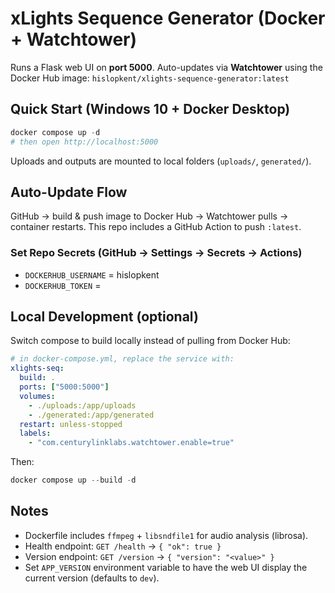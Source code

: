 # xLights Sequence Generator (Docker + Watchtower)

Runs a Flask web UI on **port 5000**. Auto-updates via **Watchtower** using the Docker Hub image:
`hislopkent/xlights-sequence-generator:latest`

## Quick Start (Windows 10 + Docker Desktop)
```powershell
docker compose up -d
# then open http://localhost:5000
```

Uploads and outputs are mounted to local folders (`uploads/`, `generated/`).

## Auto-Update Flow
GitHub → build & push image to Docker Hub → Watchtower pulls → container restarts.
This repo includes a GitHub Action to push `:latest`.

### Set Repo Secrets (GitHub → Settings → Secrets → Actions)
- `DOCKERHUB_USERNAME` = hislopkent
- `DOCKERHUB_TOKEN` = <Docker Hub access token>

## Local Development (optional)
Switch compose to build locally instead of pulling from Docker Hub:
```yaml
# in docker-compose.yml, replace the service with:
xlights-seq:
  build: .
  ports: ["5000:5000"]
  volumes:
    - ./uploads:/app/uploads
    - ./generated:/app/generated
  restart: unless-stopped
  labels:
    - "com.centurylinklabs.watchtower.enable=true"
```
Then:
```powershell
docker compose up --build -d
```

## Notes
- Dockerfile includes `ffmpeg` + `libsndfile1` for audio analysis (librosa).
- Health endpoint: `GET /health` → `{ "ok": true }`
- Version endpoint: `GET /version` → `{ "version": "<value>" }`
- Set `APP_VERSION` environment variable to have the web UI display the current version (defaults to `dev`).
